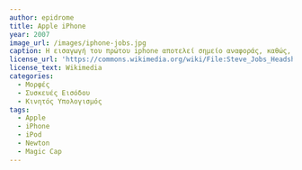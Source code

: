 ```yaml
---
author: epidrome
title: Apple iPhone 
year: 2007 
image_url: /images/iphone-jobs.jpg
caption: Η εισαγωγή του πρώτου iphone αποτελεί σημείο αναφοράς, καθώς, μέσα σε λιγότερο από δέκα χρόνια, περισσότεροι άνθρωποι θα είχαν μια παρόμοια κινητή συσκευή με οθόνη αφής ως βασικό σύστημα καθημερινής διάδρασης, παρά τον παραδοσιακό επιτραπέζιο υπολογιστή, ο οποίος θα κρατήσει τη θέση του περισσότερο ως υπολογιστής ανάπτυξης. 
license_url: 'https://commons.wikimedia.org/wiki/File:Steve_Jobs_Headshot_2010-CROP_(cropped_2).jpg' 
license_text: Wikimedia 
categories:
  - Μορφές
  - Συσκευές Εισόδου
  - Κινητός Υπολογισμός
tags:
  - Apple
  - iPhone 
  - iPod
  - Newton
  - Magic Cap
---
```

